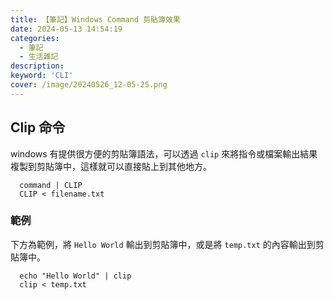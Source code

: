 ```yaml
---
title: 【筆記】Windows Command 剪貼簿效果
date: 2024-05-13 14:54:19
categories: 
  - 筆記 
  - 生活雜記
description:
keyword: 'CLI'
cover: /image/20240526_12-05-25.png
---
```


## Clip 命令
windows 有提供很方便的剪貼簿語法，可以透過 `clip` 來將指令或檔案輸出結果複製到剪貼簿中，這樣就可以直接貼上到其他地方。
```shell
  command | CLIP
  CLIP < filename.txt
```

### 範例
下方為範例，將 `Hello World` 輸出到剪貼簿中，或是將 `temp.txt` 的內容輸出到剪貼簿中。
```shell
  echo "Hello World" | clip
  clip < temp.txt
```